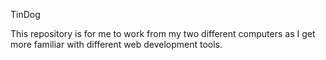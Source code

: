 TinDog

This repository is for me to work from my two different computers as
I get more familiar with different web development tools.